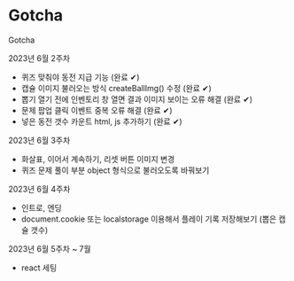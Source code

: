 # Gotcha
Gotcha

2023년 6월 2주차
- 퀴즈 맞춰야 동전 지급 기능 (완료 ✔︎)
- 캡슐 이미지 불러오는 방식 createBallImg() 수정 (완료 ✔︎)
- 뽑기 열기 전에 인벤토리 창 열면 결과 이미지 보이는 오류 해결 (완료 ✔︎)
- 문제 팝업 클릭 이벤트 중복 오류 해결 (완료 ✔︎)
- 넣은 동전 갯수 카운트 html, js 추가하기 (완료 ✔︎)

2023년 6월 3주차
- 화살표, 이어서 계속하기, 리셋 버튼 이미지 변경
- 퀴즈 문제 풀이 부분 object 형식으로 불러오도록 바꿔보기

2023년 6월 4주차
- 인트로, 엔딩
- document.cookie 또는 localstorage 이용해서 플레이 기록 저장해보기 (뽑은 캡슐 갯수)

2023년 6월 5주차 ~ 7월
- react 세팅